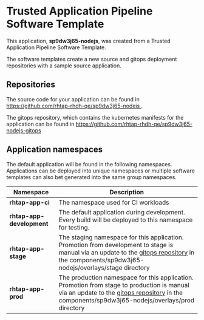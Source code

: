 # Trusted Application Pipeline Software Template

This application, **sp9dw3j65-nodejs**, was created from a Trusted Application Pipeline Software Template.

The software templates create a new source and gitops deployment repositories with a sample source application. 

## Repositories

The source code for your application can be found in [https://github.com/rhtap-rhdh-qe/sp9dw3j65-nodejs ](https://github.com/rhtap-rhdh-qe/sp9dw3j65-nodejs ).
 
The gitops repository, which contains the kubernetes manifests for the application can be found in 
[https://github.com/rhtap-rhdh-qe/sp9dw3j65-nodejs-gitops ](https://github.com/rhtap-rhdh-qe/sp9dw3j65-nodejs-gitops ) 

## Application namespaces 

The default application will be found in the following namespaces. Applications can be deployed into unique namespaces or multiple software templates can also bet generated into the same group namespaces.  

|  Namespace   |  Description   |  
| -------- | -------- |
| **rhtap-app-ci** | The namespace used for CI workloads |
| **rhtap-app-development** | The default application during development. Every build will be deployed to this namespace for testing. |
| **rhtap-app-stage** | The staging namespace for this application. Promotion from development to stage is manual via an update to the [gitops repository](https://github.com/rhtap-rhdh-qe/sp9dw3j65-nodejs-gitops ) in the components/sp9dw3j65-nodejs/overlays/stage directory |
| **rhtap-app-prod** | The production namespace for this application. Promotion from stage to production is manual via an update to the [gitops repository](https://github.com/rhtap-rhdh-qe/sp9dw3j65-nodejs-gitops ) in the components/sp9dw3j65-nodejs/overlays/prod directory |